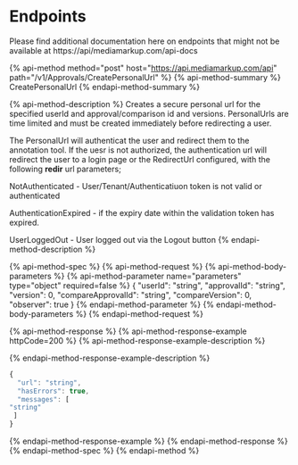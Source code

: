 # Endpoints

Please find additional documentation here on endpoints that might not be available at https://api/mediamarkup.com/api-docs

{% api-method method="post" host="https://api.mediamarkup.com/api" path="/v1/Approvals/CreatePersonalUrl" %}
{% api-method-summary %}
CreatePersonalUrl
{% endapi-method-summary %}

{% api-method-description %}
Creates a secure personal url for the specified userId and approval/comparison id and versions. PersonalUrls are time limited and must be created immediately before redirecting a user.  
  
The PersonalUrl will authenticat the user and redirect them to the annotation tool. If the uesr is not authorized, the authentication url will redirect the user to a login page or the RedirectUrl configured, with the following **redir** url parameters;   
  
NotAuthenticated - User/Tenant/Authenticatiuon token is not valid or authenticated   
  
AuthenticationExpired - if the expiry date within the validation token has expired.  
  
UserLoggedOut - User logged out via the Logout button
{% endapi-method-description %}

{% api-method-spec %}
{% api-method-request %}
{% api-method-body-parameters %}
{% api-method-parameter name="parameters" type="object" required=false %}
{ "userId": "string", "approvalId": "string", "version": 0, "compareApprovalId": "string", "compareVersion": 0, "observer": true }
{% endapi-method-parameter %}
{% endapi-method-body-parameters %}
{% endapi-method-request %}

{% api-method-response %}
{% api-method-response-example httpCode=200 %}
{% api-method-response-example-description %}

{% endapi-method-response-example-description %}

```javascript
{  "url": "string",  "hasErrors": true,  "messages": ["string" ]}
```
{% endapi-method-response-example %}
{% endapi-method-response %}
{% endapi-method-spec %}
{% endapi-method %}

